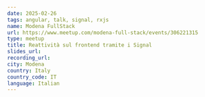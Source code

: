 ```yaml
---
date: 2025-02-26
tags: angular, talk, signal, rxjs
name: Modena FullStack
url: https://www.meetup.com/modena-full-stack/events/306221315
type: meetup
title: Reattività sul frontend tramite i Signal
slides_url:
recording_url:
city: Modena
country: Italy
country_code: IT
language: Italian
---
```

